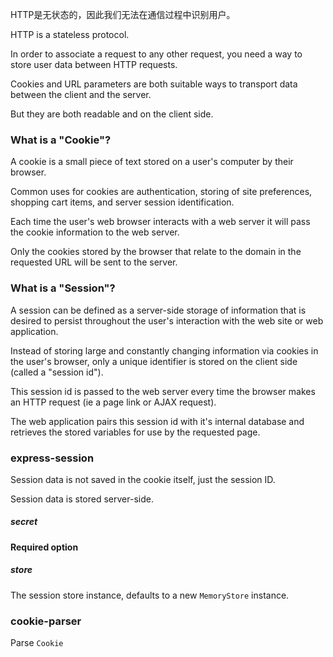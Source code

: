 HTTP是无状态的，因此我们无法在通信过程中识别用户。

HTTP is a stateless protocol.

In order to associate a request to any other request, you need a way to store user data between HTTP requests.

Cookies and URL parameters are both suitable ways to transport data between the client and the server.

But they are both readable and on the client side.

### What is a "Cookie"?

A cookie is a small piece of text stored on a user's computer by their browser.

Common uses for cookies are authentication, storing of site preferences, shopping cart items, and server session identification.

Each time the user's web browser interacts with a web server it will pass the cookie information to the web server.

Only the cookies stored by the browser that relate to the domain in the requested URL will be sent to the server.

### What is a "Session"?

A session can be defined as a server-side storage of information that is desired to persist throughout the user's interaction with the web site or web application. 

Instead of storing large and constantly changing information via cookies in the user's browser, only a unique identifier is stored on the client side (called a "session id"). 

This session id is passed to the web server every time the browser makes an HTTP request (ie a page link or AJAX request). 

The web application pairs this session id with it's internal database and retrieves the stored variables for use by the requested page.

### express-session

Session data is not saved in the cookie itself, just the session ID.

Session data is stored server-side.

##### secret

**Required option**

##### store

The session store instance, defaults to a new `MemoryStore` instance.

### cookie-parser

Parse `Cookie` 
